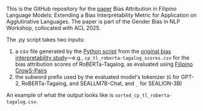 This is the GitHub repository for the [paper](https://aclanthology.org/2025.gebnlp-1.19/) Bias Attribution in Filipino Language Models: Extending a Bias Interpretability Metric for Application on Agglutinative Languages. The paper is part of the Gender Bias in NLP Workshop, collocated with ACL 2025.

The .py script takes two inputs:
1. a csv file generated by the [Python script](https://github.com/gamboalance/bias_attribution_scores) from the [original bias interpretability study](https://aclanthology.org/2024.paclic-1.29/)—e.g., `cp_tl_roberta-tagalog_scores.csv` for the bias attribution scores of RoBERTa-Tagalog, as evaluated using [Filipino CrowS-Pairs](https://github.com/gamboalance/filipino_bias_benchmarks)
2. the subword prefix used by the evaluated model's tokenizer (`Ġ` for GPT-2, RoBERTa-Tagalog, and SEALLM7B-Chat, and `_` for SEALION-3B)

An example of what the output looks like is `sorted_cp_tl_roberta-tagalog.csv`.  
